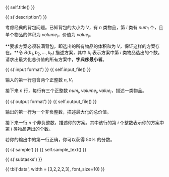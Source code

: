 {{ self.title() }}

{{ s('description') }}

考虑经典的背包问题。已知背包的大小为 $V$，有 $n$ 类物品，第 $i$ 类有 $num_i$ 个，且单个物品的体积为 $volume_i$，价值为 $value_i$。

**要求方案必须装满背包，即选出的所有物品的体积和为 $V$，保证这样的方案存在。**令 $B(b_1, b_2, \dots, b_n)$ 描述方案，其中 $b_i$ 表示方案中第 $i$ 类物品选出的个数。请求出最大化总价值的所有方案中，**字典序最小者**。

{{ s('input format') }}
{{ self.input_file() }}

输入的第一行包含两个正整数 $n, V$。

接下来 $n$ 行，每行有三个正整数 $num_i, volume_i, value_i$，描述一类物品。

{{ s('output format') }}
{{ self.output_file() }}

输出的第一行为一个非负整数，描述最大化的总价值。

接下来一行 $n$ 个非负整数，描述你的方案。其中该行的第 $i$ 个整数表示你的方案中第 $i$ 类物品选出的个数。

若你的输出中的第一行正确，你可以获得 50\% 的分数。

{{ s('sample') }}
{{ self.sample_text() }}

{{ s('subtasks') }}

{{ tbl('data', width = [3,2,2,2,3], font_size=10) }}

